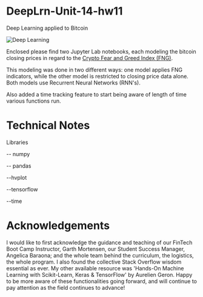 # DeepLrn-Unit-14-hw11
Deep Learning applied to Bitcoin 



![Deep Learning](Images/deep-learning.jpg)

Enclosed please find two Jupyter Lab notebooks, each modeling the bitcoin closing prices in regard to the [Crypto Fear and Greed Index (FNG)](https://alternative.me/crypto/fear-and-greed-index/). 

This modeling was done in two different ways: one model applies FNG indicators, while the other model is restricted to closing price data alone. Both models use Recurrent Neural Networks (RNN's). 

Also added a time tracking feature to start being aware of length of time various functions run.

# Technical Notes

Libraries

-- numpy

-- pandas

--hvplot

--tensorflow

--time


# Acknowledgements

I would like to first acknowledge the guidance and teaching of our FinTech Boot Camp Instructor, Garth Mortensen, our Student Success Manager, Angelica Baraona; and the whole team behind the curriculum, the logistics, the whole program. I also found the collective Stack Overflow wisdom essential as ever. My other available resource was 'Hands-On Machine Learning with Scikit-Learn, Keras & TensorFlow' by Aurelien Geron. Happy to be more aware of these functionalities going forward, and will continue to pay attention as the field continues to advance!

